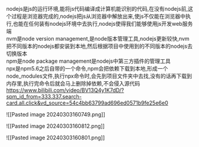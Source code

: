 nodejs是js的运行环境,能将js代码编译成计算机能识别的代码,在没有nodejs前,这个过程是浏览器完成的,nodejs把js从浏览器中解放出来,使js不仅能在浏览器中执行,也能在任何装有nodejs环境中去执行,nodejs使得我们能够使用js开发web服务端  
nvm是node version management,是node版本管理工具,nodejs更新较快,nvm把不同版本的nodejs都安装到本地,然后根据项目中使用到的不同版本的nodejs去切换版本  
npm是node package management是nodejs中第三方插件的管理工具  
npx是npm5.6之后自带的一个命令,npm会把依赖下载到本地,形成一个node_modules文件,执行npx命令时,会先到项目文件夹中去找,没有的话再下载到内存里,执行完命令后就会马上删除掉依赖,不会侵入源代码
https://www.bilibili.com/video/BV13Q4y1K7dD/?spm_id_from=333.337.search-card.all.click&vd_source=54c4bb63799ad696ed0571b9fe25e6e0

![[Pasted image 20240303160749.png]]

![[Pasted image 20240303160812.png]]

![[Pasted image 20240303160801.png]]
